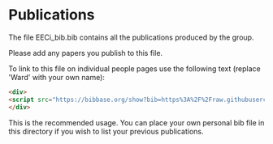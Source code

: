 # Publications

The file EECi_bib.bib contains all the publications produced by the group.

Please add any papers you publish to this file.

To link to this file on individual people pages use the following text (replace 'Ward' with your own name):

```html
<div>
<script src="https://bibbase.org/show?bib=https%3A%2F%2Fraw.githubusercontent.com%2FEECi%2Fhome%2Fmain%2Fdocs%2Fpublications%2FEECi_bib.bib&commas=true&jsonp=1&amp;filter=author_short:Ward&amp;folding=1"></script> 
</div>
```

This is the recommended usage. You can place your own personal bib file in this directory if you wish to list your previous publications.
